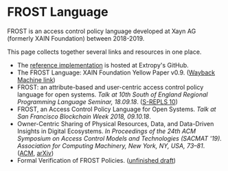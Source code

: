 # FROST Language

FROST is an access control policy language developed at Xayn AG (formerly XAIN Foundation) between 2018-2019.

This page collects together several links and resources in one place.

* The [reference implementation](https://github.com/ExtropyIO/FROST) is hosted at Extropy's GitHub.
* The FROST Language: XAIN Foundation Yellow Paper v0.9. ([Wayback Machine link](https://web.archive.org/web/20190122224234/https://xain.foundation/assets/downloads/xain-frost-yellow-paper.pdf))
* FROST: an attribute-based and user-centric access control policy language for open systems. *Talk at 10th South of England Regional Programming Language Seminar, 18.09.18*. ([S-REPLS 10](https://titan.dcs.bbk.ac.uk/~carsten/srepls10))
* FROST, an Access Control Policy Language for Open Systems. *Talk at San Francisco Blockchain Week 2018, 09.10.18*.
* Owner-Centric Sharing of Physical Resources, Data, and Data-Driven Insights in Digital Ecosystems. *In Proceedings of the 24th ACM Symposium on Access Control Models and Technologies (SACMAT '19). Association for Computing Machinery, New York, NY, USA, 73–81*. ([ACM](https://doi.org/10.1145/3322431.3326326), [arXiv](https://arxiv.org/abs/1906.01785))
* Formal Verification of FROST Policies. ([unfinished draft](./Policy_Verification_Paper.pdf))
